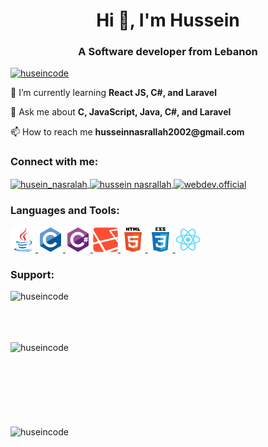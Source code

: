 <h1 align="center">Hi 👋, I'm Hussein</h1>
<h3 align="center">A Software developer from Lebanon</h3>

<p align="left">
    <a href="https://github.com/ryo-ma/github-profile-trophy">
        <img src="https://github-profile-trophy.vercel.app/?username=Husein81" alt="huseincode" />
    </a>
</p>

<p>🌱 I’m currently learning <strong>React JS, C#, and Laravel</strong></p>

<p>💬 Ask me about <strong>C, JavaScript, Java, C#, and Laravel</strong></p>

<p>📫 How to reach me <strong>husseinnasrallah2002@gmail.com</strong></p>

<h3 align="left">Connect with me:</h3>
<p align="left">
    <a href="https://twitter.com/husein_nasralah" target="blank">
        <img align="center" src="https://raw.githubusercontent.com/rahuldkjain/github-profile-readme-generator/master/src/images/icons/Social/twitter.svg" alt="husein_nasralah" height="30" width="40" />
    </a>
    <a href="https://linkedin.com/in/hussein-nasrallah" target="blank">
        <img align="center" src="https://raw.githubusercontent.com/rahuldkjain/github-profile-readme-generator/master/src/images/icons/Social/linked-in-alt.svg" alt="hussein nasrallah" height="30" width="40" />
    </a>
    <a href="https://instagram.com/webdev.official" target="blank">
        <img align="center" src="https://raw.githubusercontent.com/rahuldkjain/github-profile-readme-generator/master/src/images/icons/Social/instagram.svg" alt="webdev.official" height="30" width="40" />
    </a>
</p>

<h3 align="left">Languages and Tools:</h3>
<p align="left">
    <a href="https://www.python.org" target="_blank" rel="noreferrer">
        <img src="https://raw.githubusercontent.com/devicons/devicon/master/icons/java/java-original.svg" alt="Java" width="40" height="40"/>
    </a>
    <a href="https://www.cprogramming.com/" target="_blank" rel="noreferrer">
        <img src="https://raw.githubusercontent.com/devicons/devicon/master/icons/c/c-original.svg" alt="c" width="40" height="40"/>
    </a>
    <a href="https://docs.microsoft.com/en-us/dotnet/csharp/" target="_blank" rel="noreferrer">
        <img src="https://raw.githubusercontent.com/devicons/devicon/master/icons/csharp/csharp-original.svg" alt="C#" width="40" height="40"/>
    </a>
    <a href="https://laravel.com/" target="_blank" rel="noreferrer">
        <img src="https://raw.githubusercontent.com/devicons/devicon/master/icons/laravel/laravel-plain.svg" alt="Laravel" width="40" height="40"/>
    </a>
    <a href="https://www.w3.org/html/" target="_blank" rel="noreferrer">
        <img src="https://raw.githubusercontent.com/devicons/devicon/master/icons/html5/html5-original-wordmark.svg" alt="html5" width="40" height="40"/>
    </a>
    <a href="https://www.w3schools.com/css/" target="_blank" rel="noreferrer">
        <img src="https://raw.githubusercontent.com/devicons/devicon/master/icons/css3/css3-original-wordmark.svg" alt="css3" width="40" height="40"/>
    </a>
    <a href="https://developer.mozilla.org/en-US/docs/Web/JavaScript" target="_blank" rel="noreferrer">
        <img src="https://raw.githubusercontent.com/devicons/devicon/master/icons/react/react-original.svg" alt="javascript" width="40" height="40"/>
    </a>
</p>

<h3 align="left">Support:</h3>
<p>
    <a href="https://www.buymeacoffee.com/huseincode">
        <img align="left" src="https://cdn.buymeacoffee.com/buttons/v2/default-yellow.png" height="50" width="210" alt="huseincode" />
    </a>
</p>
<br><br><br><br>
<p><img align="left" src="https://github-readme-stats.vercel.app/api/top-langs?username=Husein81&show_icons=true&locale=en&layout=compact" alt="huseincode" /></p>
<br>
<br><br><br><br><br><br>

<p><img align="center" src="https://github-readme-stats.vercel.app/api?username=Husein81&show_icons=true&locale=en" alt="huseincode" /></p>

